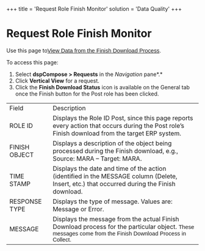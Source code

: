 +++
title = 'Request Role Finish Monitor'
solution = 'Data Quality'
+++

# Request Role Finish Monitor

<div class="use">

Use this page
to<span style="font-size: 11.0pt;font-family: Arial, sans-serif;">[View
Data from the Finish Download
Process](../Use_Cases/View_Data_from_the_Finish_Download_Process.htm).</span>

</div>

To access this page:

1.  Select <span style="font-weight: bold;">dspCompose \>
    Requests</span> in the *Navigation* pane*.*
2.  Click <span style="font-weight: bold;">Vertical View</span> for a
    request.
3.  Click the <span style="font-weight: bold;">Finish Download
    Status</span> icon is available on the General tab once the Finish
    button for the Post role has been
clicked.

|               |                                                                                                                                                                                                                                 |
| ------------- | ------------------------------------------------------------------------------------------------------------------------------------------------------------------------------------------------------------------------------- |
| Field         | Description                                                                                                                                                                                                                     |
| ROLE ID       | Displays the Role ID Post, since this page reports every action that occurs during the Post role’s Finish download from the target ERP system.                                                                                  |
| FINISH OBJECT | Displays a description of the object being processed during the Finish download, e.g., Source: MARA – Target: MARA.                                                                                                             |
| TIME STAMP    | Displays the date and time of the action (identified in the MESSAGE column (Delete, Insert, etc.) that occurred during the Finish download.                                                                                     |
| RESPONSE TYPE | Displays the type of message. Values are: Message or Error.                                                                                                                                                                     |
| MESSAGE       | Displays the message from the actual Finish Download process for the particular object. <span style="font-size: 11.0pt;font-family: Arial, sans-serif;">These messages come from the Finish Download Process in Collect.</span> |
